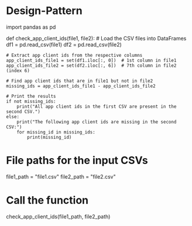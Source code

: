 # Design-Pattern


import pandas as pd

def check_app_client_ids(file1, file2):
    # Load the CSV files into DataFrames
    df1 = pd.read_csv(file1)
    df2 = pd.read_csv(file2)

    # Extract app client ids from the respective columns
    app_client_ids_file1 = set(df1.iloc[:, 0])  # 1st column in file1
    app_client_ids_file2 = set(df2.iloc[:, 6])  # 7th column in file2 (index 6)

    # Find app client ids that are in file1 but not in file2
    missing_ids = app_client_ids_file1 - app_client_ids_file2

    # Print the results
    if not missing_ids:
        print("All app client ids in the first CSV are present in the second CSV.")
    else:
        print("The following app client ids are missing in the second CSV:")
        for missing_id in missing_ids:
            print(missing_id)

# File paths for the input CSVs
file1_path = "file1.csv"
file2_path = "file2.csv"

# Call the function
check_app_client_ids(file1_path, file2_path)
